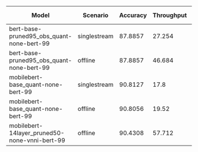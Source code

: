 | Model                                         | Scenario     |   Accuracy |   Throughput | Latency (in ms)   |
|-----------------------------------------------|--------------|------------|--------------|-------------------|
| bert-base-pruned95_obs_quant-none-bert-99     | singlestream |    87.8857 |       27.254 | 36.692            |
| bert-base-pruned95_obs_quant-none-bert-99     | offline      |    87.8857 |       46.684 | -                 |
| mobilebert-base_quant-none-bert-99            | singlestream |    90.8127 |       17.8   | 56.181            |
| mobilebert-base_quant-none-bert-99            | offline      |    90.8056 |       19.52  | -                 |
| mobilebert-14layer_pruned50-none-vnni-bert-99 | offline      |    90.4308 |       57.712 | -                 |
